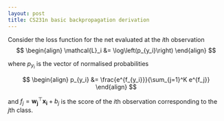 ```yaml
---
layout: post
title: CS231n basic backpropagation derivation
---
```

Consider the loss function for the net evaluated at the $i$th observation
$$
\begin{align}
\mathcal{L}_i &= \log\left(p_{y_i}\right)
\end{align}
$$

where $p_{y_i}$ is the vector of normalised probabilities

$$
\begin{align}
p_{y_i} &= \frac{e^{f_{y_i}}}{\sum_{j=1}^K e^{f_j}}
\end{align}
$$

and $f_j = \boldsymbol{w_j}^\top \boldsymbol{x_i} + b_j$ is the score of the $i$th observation corresponding to the $j$th class.


